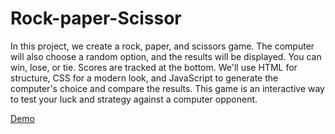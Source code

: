 # Rock-paper-Scissor
In this project, we create a rock, paper, and scissors game. The computer will also choose a random option, and the results will be displayed.
You can win, lose, or tie. Scores are tracked at the bottom. We'll use HTML for structure, CSS for a modern look, and JavaScript to generate the computer's choice and compare the results.
This game is an interactive way to test your luck and strategy against a computer opponent.

[Demo](https://praveshnexus.github.io/Rock-paper-Scissor/)
